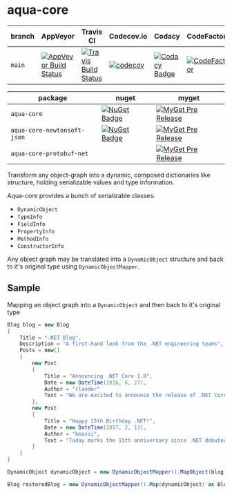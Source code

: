 # aqua-core
| branch | AppVeyor                         | Travis CI                      | Codecov.io         | Codacy                  | CodeFactor             | License                     |
| ---    | ---                              | ---                            | ---                | ---                     | ---                    | ---                         |
| `main` | [![AppVeyor Build Status][1]][2] | [![Travis Build Status][3]][4] | [![codecov][5]][6] | [![Codacy Badge][7]][8] | [![CodeFactor][9]][10] | [![GitHub license][11]][12] |

| package                     | nuget                           | myget                          |
| ---                         | ---                             | ---                            |
| `aqua-core`                 | [![NuGet Badge][13]][14]        | [![MyGet Pre Release][15]][16] |
| `aqua-core-newtonsoft-json` | [![NuGet Badge][17]][18]        | [![MyGet Pre Release][19]][20] |
| `aqua-core-protobuf-net`    | <!--[![NuGet Badge][21]][22]--> | [![MyGet Pre Release][23]][24] |

Transform any object-graph into a dynamic, composed dictionaries like structure, holding serializable values and type information.

Aqua-core provides a bunch of serializable classes:
*   `DynamicObject`
*   `TypeInfo`
*   `FieldInfo`
*   `PropertyInfo`
*   `MethodInfo`
*   `ConstructorInfo`

Any object graph may be translated into a `DynamicObject` structure and back to it's original type using `DynamicObjectMapper`.

## Sample
Mapping an object graph into a `DynamicObject` and then back to it's original type
```C#
Blog blog = new Blog
{
    Title = ".NET Blog",
    Description = "A first-hand look from the .NET engineering teams",
    Posts = new[]
    {
        new Post
        {
            Title = "Announcing .NET Core 1.0",
            Date = new DateTime(2016, 6, 27),
            Author = "rlander"
            Text = "We are excited to announce the release of .NET Core 1.0, ASP.NET Core 1.0 and Entity Framework Core 1.0, available on Windows, OS X and Linux! .NET Core is a cross-platform, open source, and modular .NET platform [...]"
        },
        new Post
        {
            Title = "Happy 15th Birthday .NET!",
            Date = new DateTime(2017, 2, 13),
            Author = "bmassi",
            Text = "Today marks the 15th anniversary since .NET debuted to the world [...]"
        }
    }
}

DynamicObject dynamicObject = new DynamicObjectMapper().MapObject(blog);

Blog restoredBlog = new DynamicObjectMapper().Map(dynamicObject) as Blog;
```

[1]: https://ci.appveyor.com/api/projects/status/98rc3yav530hlw1c/branch/main?svg=true
[2]: https://ci.appveyor.com/project/6bee/aqua-core

[3]: https://travis-ci.com/6bee/aqua-core.svg?branch=main
[4]: https://travis-ci.com/6bee/aqua-core?branch=main

[5]: https://codecov.io/gh/6bee/aqua-core/branch/main/graph/badge.svg
[6]: https://codecov.io/gh/6bee/aqua-core

[7]: https://app.codacy.com/project/badge/Grade/b6c426b5f19140d8a793f06d73984005
[8]: https://www.codacy.com/gh/6bee/aqua-core/dashboard?utm_source=github.com&amp;utm_medium=referral&amp;utm_content=6bee/aqua-core&amp;utm_campaign=Badge_Grade

[9]: https://www.codefactor.io/repository/github/6bee/aqua-core/badge
[10]: https://www.codefactor.io/repository/github/6bee/aqua-core

[11]: https://img.shields.io/github/license/6bee/aqua-core.svg
[12]: https://github.com/6bee/aqua-core/blob/main/license.txt

[13]: https://buildstats.info/nuget/aqua-core
[14]: https://www.nuget.org/packages/aqua-core
[15]: https://img.shields.io/myget/aqua/vpre/aqua-core.svg?style=flat-square&label=myget
[16]: https://www.myget.org/feed/aqua/package/nuget/aqua-core

[17]: https://buildstats.info/nuget/aqua-core-newtonsoft-json
[18]: https://www.nuget.org/packages/aqua-core-newtonsoft-json
[19]: https://img.shields.io/myget/aqua/vpre/aqua-core-newtonsoft-json.svg?style=flat-square&label=myget
[20]: https://www.myget.org/feed/aqua/package/nuget/aqua-core-newtonsoft-json

[21]: https://buildstats.info/nuget/aqua-core-protobuf-net
[22]: https://www.nuget.org/packages/aqua-core-protobuf-net
[23]: https://img.shields.io/myget/aqua/vpre/aqua-core-protobuf-net.svg?style=flat-square&label=myget
[24]: https://www.myget.org/feed/aqua/package/nuget/aqua-core-protobuf-net
